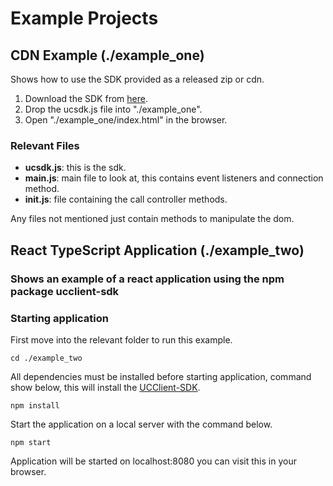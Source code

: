 # Example Projects

## CDN Example (./example_one)

Shows how to use the SDK provided as a released zip or cdn.

1. Download the SDK from [here][2].
2. Drop the ucsdk.js file into "./example_one".
3. Open "./example_one/index.html" in the browser.

### Relevant Files

- **ucsdk.js**: this is the sdk.
- **main.js**: main file to look at, this contains event listeners and connection method.
- **init.js**: file containing the call controller methods.

Any files not mentioned just contain methods to manipulate the dom.

## React TypeScript Application (./example_two)

### Shows an example of a react application using the npm package ucclient-sdk

### Starting application

First move into the relevant folder to run this example.

```
cd ./example_two
```

All dependencies must be installed before starting application, command show below, this will install the [UCClient-SDK][1].

```
npm install
```

Start the application on a local server with the command below.

```
npm start
```

Application will be started on localhost:8080 you can visit this in your browser.

[1]: https://github.com/mondago/ucclient-js-sdk
[2]: https://github.com/mondago/ucclient-js-sdk/releases/
